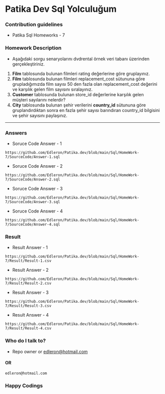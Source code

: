 # Patika Dev Sql Yolculuğum

### Contribution guidelines

* Patika Sql Homeworks - 7

### Homework Description

* Aşağıdaki sorgu senaryolarını dvdrental örnek veri tabanı üzerinden gerçekleştiriniz.

1. **Film** tablosunda bulunan filmleri rating değerlerine göre gruplayınız.
2. **Film** tablosunda bulunan filmleri replacement_cost sütununa göre grupladığımızda film sayısı 50 den fazla olan replacement_cost değerini ve karşılık gelen film sayısını sıralayınız.
3. **Customer** tablosunda bulunan store_id değerlerine karşılık gelen müşteri sayılarını nelerdir? 
4. **City** tablosunda bulunan şehir verilerini **country_id** sütununa göre gruplandırdıktan sonra en fazla şehir sayısı barındıran country_id bilgisini ve şehir sayısını paylaşınız.

------

### Answers

* Soruce Code Answer - 1
```
https://github.com/Edleron/Patika.dev/blob/main/Sql/HomeWork-7/SourceCode/Answer-1.sql
```

* Soruce Code Answer - 2
```
https://github.com/Edleron/Patika.dev/blob/main/Sql/HomeWork-7/SourceCode/Answer-2.sql
```

* Soruce Code Answer - 3
```
https://github.com/Edleron/Patika.dev/blob/main/Sql/HomeWork-7/SourceCode/Answer-3.sql
```

* Soruce Code Answer - 4
```
https://github.com/Edleron/Patika.dev/blob/main/Sql/HomeWork-7/SourceCode/Answer-4.sql
```


### Result

* Result Answer - 1
```
https://github.com/Edleron/Patika.dev/blob/main/Sql/HomeWork-7/Result/Result-1.csv
```

* Result Answer - 2
```
https://github.com/Edleron/Patika.dev/blob/main/Sql/HomeWork-7/Result/Result-2.csv
```

* Result Answer - 3
```
https://github.com/Edleron/Patika.dev/blob/main/Sql/HomeWork-7/Result/Result-3.csv
```

* Result Answer - 4
```
https://github.com/Edleron/Patika.dev/blob/main/Sql/HomeWork-7/Result/Result-4.csv
```


### Who do I talk to?

* Repo owner or edleron@hotmail.com

#### OR 
``` 
edleron@hotmail.com 
```

### Happy Codings
